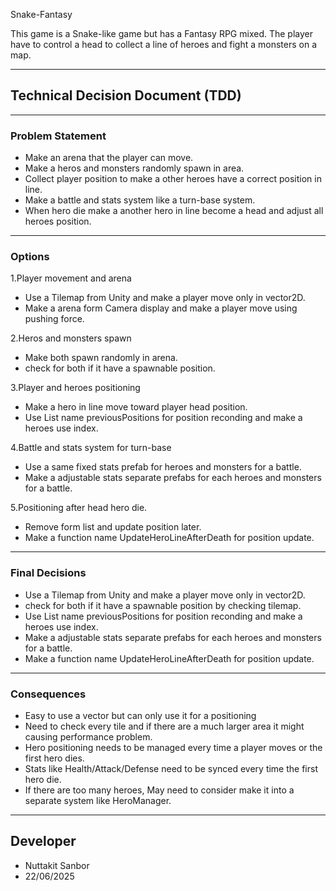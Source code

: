 Snake-Fantasy

This game is a Snake-like game but has a Fantasy RPG mixed. The player have to control a head to collect a line of heroes and fight a monsters on a map.

---

## Technical Decision Document (TDD)

---

### Problem Statement

- Make an arena that the player can move.
- Make a heros and monsters randomly spawn in area.
- Collect player position to make a other heroes have a correct position in line.
- Make a battle and stats system like a turn-base system.
- When hero die make a another hero in line become a head and adjust all heroes position.

---

### Options

1.Player movement and arena
- Use a Tilemap from Unity and make a player move only in vector2D.
- Make a arena form Camera display and make a player move using pushing force.

2.Heros and monsters spawn
- Make both spawn randomly in arena.
- check for both if it have a spawnable position.

3.Player and heroes positioning
- Make a hero in line move toward player head position.
- Use List<Vector3> name previousPositions for position reconding and make a heroes use index.

4.Battle and stats system for turn-base
- Use a same fixed stats prefab for heroes and monsters for a battle.
- Make a adjustable stats separate prefabs for each heroes and monsters for a battle.

5.Positioning after head hero die.
- Remove form list and update position later.
- Make a function name UpdateHeroLineAfterDeath for position update.

---

### Final Decisions

- Use a Tilemap from Unity and make a player move only in vector2D.
- check for both if it have a spawnable position by checking tilemap.
- Use List<Vector3> name previousPositions for position reconding and make a heroes use index.
- Make a adjustable stats separate prefabs for each heroes and monsters for a battle.
- Make a function name UpdateHeroLineAfterDeath for position update.

---

### Consequences

- Easy to use a vector but can only use it for a positioning
- Need to check every tile and if there are a much larger area it might causing performance problem.
- Hero positioning needs to be managed every time a player moves or the first hero dies.
- Stats like Health/Attack/Defense need to be synced every time the first hero die.
- If there are too many heroes, May need to consider make it into a separate system like HeroManager.

---

## Developer
- Nuttakit Sanbor
- 22/06/2025

